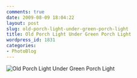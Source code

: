 ```yaml
---
comments: true
date: 2009-08-09 18:04:22
layout: post
slug: old-porch-light-under-green-porch-light
title: Old Porch Light Under Green Porch Light
wordpress_id: 1831
categories:
- PhotoBlog
---
```


![Old Porch Light Under Green Porch Light](http://ryanfitzer.com/main/wp-content/uploads/2009/08/DSC_0038.jpg)
